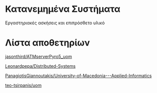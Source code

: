 # Κατανεμημένα Συστήματα

Εργαστηριακές ασκήσεις και επιπρόσθετο υλικό

# Λίστα αποθετηρίων

[jasonthird/ATMserverPyro5_uom](https://github.com/jasonthird/ATMserverPyro5_uom)

[Leonardpepa/Distributed-Systems](https://github.com/Leonardpepa/Distributed-Systems)

[PanagiotisGiannoutakis/University-of-Macedonia---Applied-Informatics](https://github.com/PanagiotisGiannoutakis/University-of-Macedonia---Applied-Informatics/tree/main/Εφαρμοσμένη%20Πληροφορίκη/Κατανεμημένα%20Συστήματα)

[teo-tsirpanis/uom](https://github.com/teo-tsirpanis/uom/tree/master/s7/distributed-systems)
